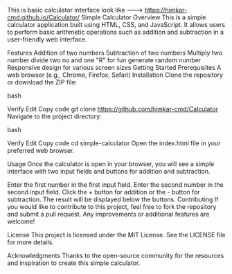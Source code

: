 This is basic calculator interface look like ---> https://himkar-cmd.github.io/Calculator/
Simple Calculator
Overview
This is a simple calculator application built using HTML, CSS, and JavaScript. It allows users to perform basic arithmetic operations such as addition and subtraction in a user-friendly web interface.

Features
Addition of two numbers
Subtraction of two numbers
Multiply two number 
divide two no 
and one "R" for fun generate random number
Responsive design for various screen sizes
Getting Started
Prerequisites
A web browser (e.g., Chrome, Firefox, Safari)
Installation
Clone the repository or download the ZIP file:

bash

Verify
Edit
Copy code
git clone https://github.com/himkar-cmd/Calculator
Navigate to the project directory:

bash

Verify
Edit
Copy code
cd simple-calculator
Open the index.html file in your preferred web browser.

Usage
Once the calculator is open in your browser, you will see a simple interface with two input fields and buttons for addition and subtraction.

Enter the first number in the first input field.
Enter the second number in the second input field.
Click the + button for addition or the - button for subtraction.
The result will be displayed below the buttons.
Contributing
If you would like to contribute to this project, feel free to fork the repository and submit a pull request. Any improvements or additional features are welcome!

License
This project is licensed under the MIT License. See the LICENSE file for more details.

Acknowledgments
Thanks to the open-source community for the resources and inspiration to create this simple calculator.
